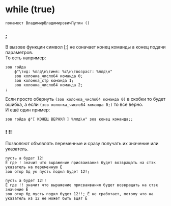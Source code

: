 ﻿# while (true)
```
покамест ВладимирВладимировичПутин ()
```
### ;
В вызове функции символ [;] не означает конец команды а конец подачи параметров.<br>
То есть например:
```
зов гойда
	ф"\тид: %ллд\н\тимя: %с\н\твозраст: %ллд\н" 
	зов колонка_число64 команда 0;
	зов колонка_стр команда 1; 
	зов колонка_число64 команда 2;
;
```
Если просто обернуть `(зов колонка_число64 команда 0)` в скобки то будет ошибка, 
а если `(зов колонка_число64 команда 0;)` то все верно.<br>
И ещё один пример:
```
зов гойда ф"[ КОНЕЦ ВЕРНУЛ ] %ллд\н" зов конец команда;;
```
### ! !!
Позволяют объявлять переменные и сразу получать их значение или указатель.
```
пусть а будет 12!
Ё где ! значит что выражение присваивания будет возвращать на стэк указатель на переменную Ё
зов откр бд ук пусть подкл будет 12!;

пусть а будет 12!!
Ё где !! значит что выражение присваивания будет возвращать на стэк значение Ё
зов откр бд пусть подкл будет 12!!; Ё не сработает, потому что на указатель из 12 не может быть вщят Ё
```